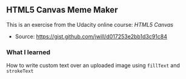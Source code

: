 ## HTML5 Canvas Meme Maker

This is an exercise from the Udacity online course: _HTML5 Canvas_

* Source: https://gist.github.com/jwill/d017253e2bb1d3c91c84

### What I learned

How to write custom text over an uploaded image using `fillText` and `strokeText`